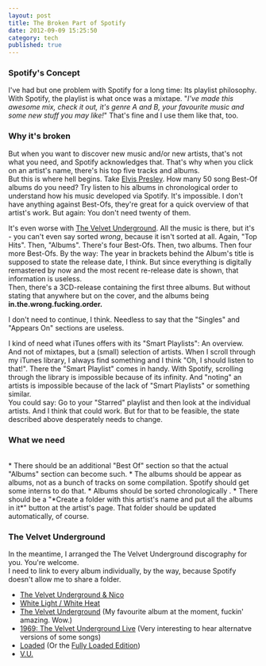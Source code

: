 ```yaml
---
layout: post
title: The Broken Part of Spotify
date: 2012-09-09 15:25:50
category: tech
published: true
---
```


### Spotify's Concept
I've had but one problem with Spotify for a long time: Its playlist philosophy. With Spotify, the playlist is what once was a mixtape. "*I've made this awesome mix, check it out, it's genre A and B, your favourite music and some new stuff you may like!*" That's fine and I use them like that, too. 

### Why it's broken
But when you want to discover new music and/or new artists, that's not what you need, and Spotify acknowledges that. That's why when you click on an artist's name, there's his top five tracks and albums.  
But this is where hell begins. Take [Elvis Presley](http://spoti.fi/Joh6Ms). How many 50 song Best-Of albums do you need? Try listen to his albums in chronological order to understand how his music developed via Spotify. It's impossible. I don't have anything against Best-Ofs, they're great for a quick overview of that artist's work. But again: You don't need twenty of them.

It's even worse with [The Velvet Underground](http://spoti.fi/JQfJqL). All the music is there, but it's - you can't even say sorted *wrong*, because it isn't sorted at all. Again, "Top Hits". Then, "Albums". There's four Best-Ofs. Then, two albums. Then four more Best-Ofs. By the way: The year in brackets behind the Album's title is supposed to state the release date, I think. But since everything is digitally remastered by now and the most recent re-release date is shown, that information is useless.  
Then, there's a 3CD-release containing the first three albums. But without stating that anywhere but on the cover, and the albums being **in.the.wrong.fucking.order.**

I don't need to continue, I think. Needless to say that the "Singles" and "Appears On" sections are useless.

I kind of need what iTunes offers with its "Smart Playlists": An overview. And not of mixtapes, but a (small) selection of artists. When I scroll through my iTunes library, I always find something and I think "Oh, I should listen to that!". There the "Smart Playlist" comes in handy. With Spotify, scrolling through the library is impossible because of its infinity. And "noting" an artists is impossible because of the lack of "Smart Playlists" or something similar.  
You could say: Go to your "Starred" playlist and then look at the individual artists. And I think that could work. But for that to be feasible, the state described above desperately needs to change.

### What we need
<br>
* There should be an additional "Best Of" section so that the actual "Albums" section can become such.
* The albums should be appear as albums, not as a bunch of tracks on some compilation. Spotify should get some interns to do that.
* Albums should be sorted chronologically .
* There should be a "*Create a folder with this artist's name and put all the albums in it*" button at the artist's page. That folder should be updated automatically, of course.

### The Velvet Underground
In the meantime, I arranged the The Velvet Underground discography for you. You're welcome.  
I need to link to every album individually, by the way, because Spotify doesn't allow me to share a folder.

* [The Velvet Underground & Nico](http://spoti.fi/Rsvk88)
* [White Light / White Heat](http://spoti.fi/Qd4HzT)
* [The Velvet Underground](http://spoti.fi/PTTiEQ) (My favourite album at the moment, fuckin' amazing. Wow.)
* [1969: The Velvet Underground Live](http://spoti.fi/TEr0Sy) (Very interesting to hear alternatve versions of some songs)
* [Loaded](http://spoti.fi/Sv31Ya) (Or the [Fully Loaded Edition](http://spoti.fi/RsvrR8))
* [V.U.](http://spoti.fi/Qd4I77)

